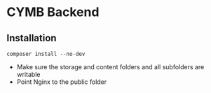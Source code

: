 # CYMB Backend

## Installation

```
composer install --no-dev
```

- Make sure the storage and content folders and all subfolders are writable
- Point Nginx to the public folder
